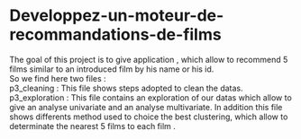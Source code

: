 # Developpez-un-moteur-de-recommandations-de-films
The goal of this project is to give application , which allow to recommend 5 films similar to an introduced film by his name or his id.  
So we find here two files :  
p3_cleaning : This file shows steps adopted to clean the datas.  
p3_exploration : This file contains an exploration of our datas which allow to give an analyse univariate and an analyse multivariate. In addition this file shows differents method used to choice the best clustering, which allow to determinate the nearest 5 films to each film . 
